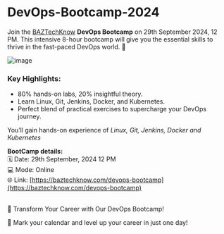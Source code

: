 # DevOps-Bootcamp-2024

Join the [BAZTechKnow](https://baztechknow.com/) **DevOps Bootcamp** on 29th September 2024, 12 PM. This intensive 8-hour bootcamp will give you the essential skills to thrive in the fast-paced DevOps world.
🌟

![image](https://github.com/user-attachments/assets/6d19c569-bda4-4ddb-91a7-43521cf7e94c)

### Key Highlights:

- 80% hands-on labs, 20% insightful theory.
- Learn Linux, Git, Jenkins, Docker, and Kubernetes.
- Perfect blend of practical exercises to supercharge your DevOps journey.

You’ll gain hands-on experience of _Linux, Git, Jenkins, Docker and Kubernetes_

**BootCamp details:** <br>
🗓️ Date: 29th September, 2024 12 PM <br> 
💻 Mode: Online <br>
🌐 Link: [https://baztechknow.com/devops-bootcamp](https://baztechknow.com/devops-bootcamp)  <br><br>

🚀 Transform Your Career with Our DevOps Bootcamp! <br>

📅 Mark your calendar and level up your career in just one day!
